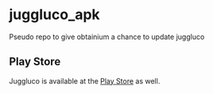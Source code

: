 # juggluco_apk

Pseudo repo to give obtainium a chance to update juggluco

## Play Store

Juggluco is available at the [Play Store](https://play.google.com/store/apps/details?id=tk.glucodata) as well.
